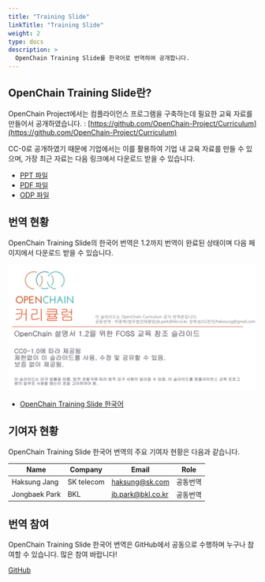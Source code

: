 ```yaml
---
title: "Training Slide"
linkTitle: "Training Slide"
weight: 2
type: docs
description: >
  OpenChain Training Slide를 한국어로 번역하여 공개합니다.
---
```



## OpenChain Training Slide란?

OpenChain Project에서는 컴플라이언스 프로그램을 구축하는데 필요한 교육 자료를 만들어서 공개하였습니다. : [https://github.com/OpenChain-Project/Curriculum](https://github.com/OpenChain-Project/Curriculum)

CC-0로 공개하였기 때문에 기업에서는 이를 활용하여 기업 내 교육 자료를 만들 수 있으며, 가장 최근 자료는 다음 링크에서 다운로드 받을 수 있습니다. 

* [PPT 파일](https://github.com/OpenChain-Project/curriculum/raw/master/slides/openchain-curriculum-for-2-0.pptx)
* [PDF 파일](https://github.com/OpenChain-Project/curriculum/raw/master/slides/openchain-curriculum-for-2-0.pdf)
* [ODP 파일](https://github.com/OpenChain-Project/curriculum/raw/master/slides/openchain-curriculum-for-2-0.odp)


## 번역 현황

OpenChain Training Slide의 한국어 번역은 1.2까지 번역이 완료된 상태이며 다음 페이지에서 다운로드 받을 수 있습니다. 

![Training Slide](curr.png) 

* [OpenChain Training Slide 한국어](https://github.com/OpenChain-Project/Curriculum-Translation-KR/tree/master/release/1.2)

## 기여자 현황 

OpenChain Training Slide 한국어 번역의 주요 기여자 현황은 다음과 같습니다. 

| Name            | Company           | Email | Role |
|-------------------|-----------------|------|------|
| Haksung Jang   | SK telecom  | haksung@sk.com | 공동번역 |
| Jongbaek Park  | BKL | jb.park@bkl.co.kr | 공동번역 | 

## 번역 참여

OpenChain Training Slide 한국어 번역은 GitHub에서 공동으로 수행하며 누구나 참여할 수 있습니다. 많은 참여 바랍니다!
<div class="mx-auto">
	<a class="btn btn-lg btn-secondary mr-3 mb-4" href="https://github.com/OpenChain-Project/Curriculum-Translation-KR">
		GitHub <i class="fab fa-github ml-2 "></i>
	</a>
</div>

